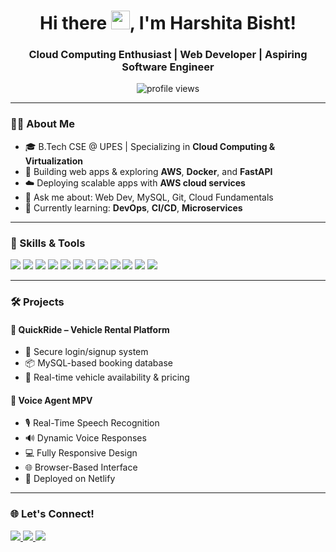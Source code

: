 <h1 align="center">Hi there <img src="https://media.giphy.com/media/hvRJCLFzcasrR4ia7z/giphy.gif" width="30px"/>, I'm Harshita Bisht!</h1>
<h3 align="center">Cloud Computing Enthusiast | Web Developer | Aspiring Software Engineer</h3>

<p align="center">
  <img src="https://komarev.com/ghpvc/?username=harshitabisht05&label=Profile%20views&color=0e75b6&style=flat" alt="profile views"/>
</p>

---

### 👩‍💻 About Me

- 🎓 B.Tech CSE @ UPES | Specializing in **Cloud Computing & Virtualization**
- 🔭 Building web apps & exploring **AWS**, **Docker**, and **FastAPI**
- ☁️ Deploying scalable apps with **AWS cloud services**
- 💬 Ask me about: Web Dev, MySQL, Git, Cloud Fundamentals
- 🌱 Currently learning: **DevOps**, **CI/CD**, **Microservices**

---

### 🚀 Skills & Tools

<p align="left">
  <!-- Languages -->
  <img src="https://img.shields.io/badge/C-00599C?style=for-the-badge&logo=c&logoColor=white"/>
  <img src="https://img.shields.io/badge/Python-3670A0?style=for-the-badge&logo=python&logoColor=white"/>
  <img src="https://img.shields.io/badge/Java-ED8B00?style=for-the-badge&logo=java&logoColor=white"/>
  <img src="https://img.shields.io/badge/HTML5-E34F26?style=for-the-badge&logo=html5&logoColor=white"/>
  <img src="https://img.shields.io/badge/CSS3-1572B6?style=for-the-badge&logo=css3&logoColor=white"/>
  <img src="https://img.shields.io/badge/JavaScript-F7DF1E?style=for-the-badge&logo=javascript&logoColor=black"/>

  <!-- Tools -->
  <img src="https://img.shields.io/badge/MySQL-005C84?style=for-the-badge&logo=mysql&logoColor=white"/>
  <img src="https://img.shields.io/badge/Firebase-FFCA28?style=for-the-badge&logo=firebase&logoColor=black"/>
  <img src="https://img.shields.io/badge/AWS-232F3E?style=for-the-badge&logo=amazon-aws&logoColor=white"/>
  <img src="https://img.shields.io/badge/Docker-2496ED?style=for-the-badge&logo=docker&logoColor=white"/>
  <img src="https://img.shields.io/badge/Git-F05032?style=for-the-badge&logo=git&logoColor=white"/>
  <img src="https://img.shields.io/badge/VS%20Code-0078D4?style=for-the-badge&logo=visual-studio-code&logoColor=white"/>
</p>

---

### 🛠 Projects

#### 🚗 QuickRide – Vehicle Rental Platform
- 🔐 Secure login/signup system
- 📦 MySQL-based booking database
- 🎯 Real-time vehicle availability & pricing

#### 💬 Voice Agent MPV
- 🎙 Real-Time Speech Recognition
- 🔊 Dynamic Voice Responses
- 💻 Fully Responsive Design
- 🌐 Browser-Based Interface
- 🚀 Deployed on Netlify
---

### 🌐 Let's Connect!

<p align="left">
  <a href="mailto:harshitabisht0515@gmail.com">
    <img src="https://img.shields.io/badge/Email-D14836?style=for-the-badge&logo=gmail&logoColor=white"/>
  </a>
  <a href="https://www.linkedin.com/in/harshitabisht0511/">
    <img src="https://img.shields.io/badge/LinkedIn-0077B5?style=for-the-badge&logo=linkedin&logoColor=white"/>
  </a>
  <a href="https://github.com/harshitabisht05">
    <img src="https://img.shields.io/badge/GitHub-100000?style=for-the-badge&logo=github&logoColor=white"/>
  </a>
</p>
